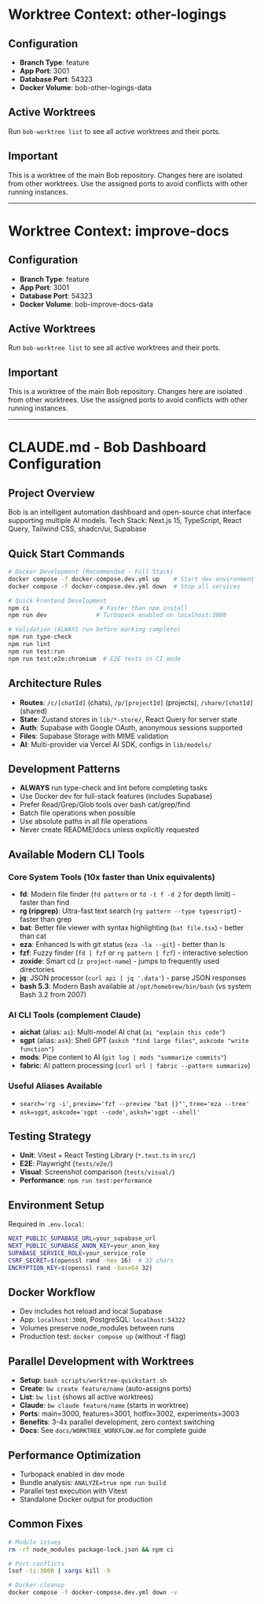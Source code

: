 # Worktree Context: other-logings

## Configuration
- **Branch Type**: feature
- **App Port**: 3001
- **Database Port**: 54323
- **Docker Volume**: bob-other-logings-data

## Active Worktrees
Run `bob-worktree list` to see all active worktrees and their ports.

## Important
This is a worktree of the main Bob repository. Changes here are isolated from other worktrees.
Use the assigned ports to avoid conflicts with other running instances.

---

# Worktree Context: improve-docs

## Configuration
- **Branch Type**: feature
- **App Port**: 3001
- **Database Port**: 54323
- **Docker Volume**: bob-improve-docs-data

## Active Worktrees
Run `bob-worktree list` to see all active worktrees and their ports.

## Important
This is a worktree of the main Bob repository. Changes here are isolated from other worktrees.
Use the assigned ports to avoid conflicts with other running instances.

---

# CLAUDE.md - Bob Dashboard Configuration

## Project Overview
Bob is an intelligent automation dashboard and open-source chat interface supporting multiple AI models.
Tech Stack: Next.js 15, TypeScript, React Query, Tailwind CSS, shadcn/ui, Supabase

## Quick Start Commands
```bash
# Docker Development (Recommended - Full Stack)
docker compose -f docker-compose.dev.yml up    # Start dev environment
docker compose -f docker-compose.dev.yml down  # Stop all services

# Quick Frontend Development
npm ci                    # Faster than npm install
npm run dev              # Turbopack enabled on localhost:3000

# Validation (ALWAYS run before marking complete)
npm run type-check
npm run lint
npm run test:run
npm run test:e2e:chromium  # E2E tests in CI mode
```

## Architecture Rules
- **Routes**: `/c/[chatId]` (chats), `/p/[projectId]` (projects), `/share/[chatId]` (shared)
- **State**: Zustand stores in `lib/*-store/`, React Query for server state
- **Auth**: Supabase with Google OAuth, anonymous sessions supported
- **Files**: Supabase Storage with MIME validation
- **AI**: Multi-provider via Vercel AI SDK, configs in `lib/models/`

## Development Patterns
- **ALWAYS** run type-check and lint before completing tasks
- Use Docker dev for full-stack features (includes Supabase)
- Prefer Read/Grep/Glob tools over bash cat/grep/find
- Batch file operations when possible
- Use absolute paths in all file operations
- Never create README/docs unless explicitly requested

## Available Modern CLI Tools

### Core System Tools (10x faster than Unix equivalents)
- **fd**: Modern file finder (`fd pattern` or `fd -t f -d 2` for depth limit) - faster than find
- **rg (ripgrep)**: Ultra-fast text search (`rg pattern --type typescript`) - faster than grep
- **bat**: Better file viewer with syntax highlighting (`bat file.tsx`) - better than cat
- **eza**: Enhanced ls with git status (`eza -la --git`) - better than ls
- **fzf**: Fuzzy finder (`fd | fzf` or `rg pattern | fzf`) - interactive selection
- **zoxide**: Smart cd (`z project-name`) - jumps to frequently used directories
- **jq**: JSON processor (`curl api | jq '.data'`) - parse JSON responses
- **bash 5.3**: Modern Bash available at `/opt/homebrew/bin/bash` (vs system Bash 3.2 from 2007)

### AI CLI Tools (complement Claude)
- **aichat** (alias: `ai`): Multi-model AI chat (`ai "explain this code"`)
- **sgpt** (alias: `ask`): Shell GPT (`asksh "find large files"`, `askcode "write function"`)
- **mods**: Pipe content to AI (`git log | mods "summarize commits"`)
- **fabric**: AI pattern processing (`curl url | fabric --pattern summarize`)

### Useful Aliases Available
- `search='rg -i'`, `preview='fzf --preview "bat {}"'`, `tree='eza --tree'`
- `ask=sgpt`, `askcode='sgpt --code'`, `asksh='sgpt --shell'`

## Testing Strategy
- **Unit**: Vitest + React Testing Library (`*.test.ts` in `src/`)
- **E2E**: Playwright (`tests/e2e/`)
- **Visual**: Screenshot comparison (`tests/visual/`)
- **Performance**: `npm run test:performance`

## Environment Setup
Required in `.env.local`:
```bash
NEXT_PUBLIC_SUPABASE_URL=your_supabase_url
NEXT_PUBLIC_SUPABASE_ANON_KEY=your_anon_key
SUPABASE_SERVICE_ROLE=your_service_role
CSRF_SECRET=$(openssl rand -hex 16)  # 32 chars
ENCRYPTION_KEY=$(openssl rand -base64 32)
```

## Docker Workflow
- Dev includes hot reload and local Supabase
- App: `localhost:3000`, PostgreSQL: `localhost:54322`
- Volumes preserve node_modules between runs
- Production test: `docker compose up` (without -f flag)

## Parallel Development with Worktrees
- **Setup**: `bash scripts/worktree-quickstart.sh`
- **Create**: `bw create feature/name` (auto-assigns ports)
- **List**: `bw list` (shows all active worktrees)
- **Claude**: `bw claude feature/name` (starts in worktree)
- **Ports**: main=3000, features=3001, hotfix=3002, experiments=3003
- **Benefits**: 3-4x parallel development, zero context switching
- **Docs**: See `docs/WORKTREE_WORKFLOW.md` for complete guide

## Performance Optimization
- Turbopack enabled in dev mode
- Bundle analysis: `ANALYZE=true npm run build`
- Parallel test execution with Vitest
- Standalone Docker output for production

## Common Fixes
```bash
# Module issues
rm -rf node_modules package-lock.json && npm ci

# Port conflicts
lsof -ti:3000 | xargs kill -9

# Docker cleanup
docker compose -f docker-compose.dev.yml down -v
```